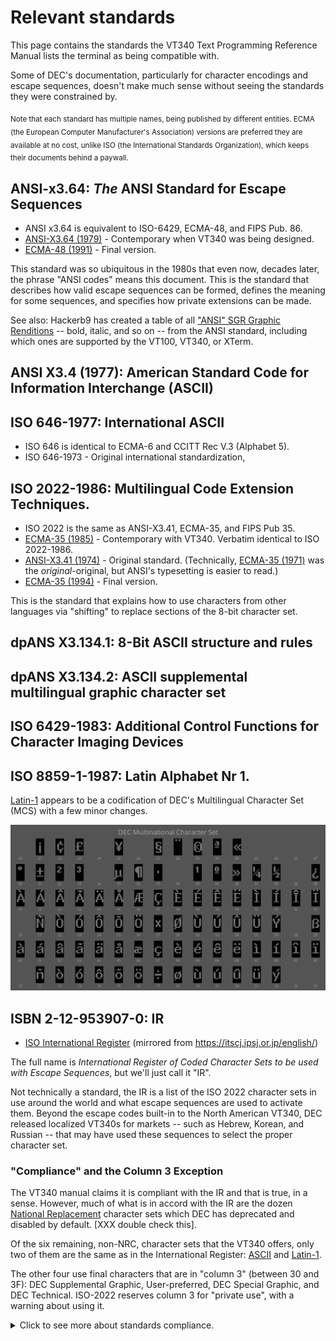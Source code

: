 # Relevant standards

This page contains the standards the VT340 Text Programming Reference
Manual lists the terminal as being compatible with.

Some of DEC's documentation, particularly for character encodings and
escape sequences, doesn't make much sense without seeing the standards
they were constrained by. 

<sub>Note that each standard has multiple names, being published by
different entities. ECMA (the European Computer Manufacturer's
Association) versions are preferred they are available at no cost,
unlike ISO (the International Standards Organization), which keeps
their documents behind a paywall.</sub>

## ANSI-x3.64: _The_ ANSI Standard for Escape Sequences

* ANSI x3.64 is equivalent to ISO-6429, ECMA-48, and FIPS Pub. 86.
* [ANSI-X3.64 (1979)](ANSI-X3.64-1979.pdf) - Contemporary when VT340
  was being designed.
* [ECMA-48 (1991)](ECMA-48_1991.pdf) - Final version.

This standard was so ubiquitous in the 1980s that even now, decades
later, the phrase "ANSI codes" means this document. This is the
standard that describes how valid escape sequences can be formed,
defines the meaning for some sequences, and specifies how private
extensions can be made.

See also: Hackerb9 has created a table of all ["ANSI" SGR Graphic
Renditions](graphicrenditions.md) -- bold, italic, and so on -- from
the ANSI standard, including which ones are supported by the VT100,
VT340, or XTerm.

## ANSI X3.4 (1977): American Standard Code for Information Interchange (ASCII)



## ISO 646-1977: International ASCII

* ISO 646 is identical to ECMA-6 and CCITT Rec V.3 (Alphabet 5).
* ISO 646-1973 - Original international standardization,

## ISO 2022-1986: Multilingual Code Extension Techniques.

* ISO 2022 is the same as ANSI-X3.41, ECMA-35, and FIPS Pub 35.
* [ECMA-35 (1985)](ECMA-35_1985.pdf) - Contemporary with VT340. 
  Verbatim identical to ISO 2022-1986.
* [ANSI-X3.41 (1974)](ANSI-X3.41-1974.pdf) - Original standard.
  (Technically, [ECMA-35 (1971)](ECMA-35_1971.pdf) was the
  _original_-original, but ANSI's typesetting is easier to read.)
* [ECMA-35 (1994)](ECMA-35_1994.pdf) - Final version.

This is the standard that explains how to use characters from other
languages via "shifting" to replace sections of the 8-bit character
set.

## dpANS X3.134.1: 8-Bit ASCII structure and rules

## dpANS X3.134.2: ASCII supplemental multilingual graphic character set

## ISO 6429-1983: Additional Control Functions for Character Imaging Devices

## ISO 8859-1-1987: Latin Alphabet Nr 1.

[Latin-1](IR100-Latin-1.pdf) appears to be a codification of DEC's
Multilingual Character Set (MCS) with a few minor changes.

![The difference between DEC MCS and ISO Latin 1 on a VT340](../../charset/uplineload/mcs-lat1.gif)


## ISBN 2-12-953907-0: IR

* [ISO International Register](ISO_IR_Character_Set_Registry_2004.pdf) (mirrored from https://itscj.ipsj.or.jp/english/)

The full name is _International Register of Coded Character Sets to be
used with Escape Sequences_, but we'll just call it "IR". 

Not technically a standard, the IR is a list of the ISO 2022 character
sets in use around the world and what escape sequences are used to
activate them. Beyond the escape codes built-in to the North American
VT340, DEC released localized VT340s for markets -- such as Hebrew,
Korean, and Russian -- that may have used these sequences to select
the proper character set.

### "Compliance" and the Column 3 Exception

The VT340 manual claims it is compliant with the IR and that is true,
in a sense. However, much of what is in accord with the IR are the
dozen [National Replacement](../../charset/nrc.md) character sets
which DEC has deprecated and disabled by default. [XXX double check
this].

Of the six remaining, non-NRC, character sets that the VT340 offers,
only two of them are the same as in the International Register:
[ASCII](IR006-ASCII.pdf) and [Latin-1](IR100-Latin-1.pdf).

The other four use final characters that are in "column 3" (between 30
and 3F): DEC Supplemental Graphic, User-preferred, DEC Special
Graphic, and DEC Technical. ISO-2022 reserves column 3 for "private
use", with a warning about using it.

<details><summary>Click to see more about standards compliance.</summary>

#### What ISO 2022 Says

<blockquote>
The use of escape sequences is specified in this Standard. However,
escape sequence with Final characters from column 3 are reserved for
private use subject to the categorization outlined below. Escape
sequences for private use are not subject to registration under ISO
2375.

NOTE: _The implementors of any private escape sequence described as
such in this Standard are alerted to the fact that other implementors
may give different meanings to the same escape sequence or may use
different escape sequences to mean the same thing. Furthermore, such
meanings may subsequently be assigned to registered escape sequences.
Interchanging parties are warned that the use of such private escape
sequences may reduce their capability to interchange data subsequently._
</blockquote>

#### Could DEC have used standard character sets?

On the surface, it looks like some of DEC's standards-_compliant_
non-standard character sets could have been replaced with ones that
are actually in the International Registry. However, they had features
that were not in any of the standards.

DEC Technical, for example, is very similar to the IR's [Technical
Set](IR143-Technical-Set.pdf), released in 1988.

<img src="dectech-table.png" align="left" style="width:55%;"/>
<img src="ir143-table.png" align="right" style="width:35%;"/>
<br clear="all"/>

IR143 is missing the extra large mathematical symbols, such as the
multipart summation sign that is in DEC Technical:

<sub>
<img src="../../charset/img/tcs-31.png"><img src="../../charset/img/tcs-23.png"><img src="../../charset/img/tcs-35.png"><br/>
<img src="../../charset/img/blank0.png"><img src="../../charset/img/tcs-37.png"><img src="../../charset/img/blank0.png">
  <i>The whole is greater than the summation of its parts.</i><br/>
<img src="../../charset/img/tcs-32.png"><img src="../../charset/img/tcs-23.png"><img src="../../charset/img/tcs-36.png"><br/>
</sub>
<br clear="all"/>

In fact, none of the standards in the IR appear to contain components
designed for composing into larger characters. It is a mysterious
lack. Even if DEC did not want to standardize their Technical
Character Set, wouldn't some other organization do so? 

If there was an unspoken rule, it was not that glyphs may only connect
one dimensionally. There is a character set ([IR155,
1990](IR155-BoxDrawing.pdf)) just for box drawing characters to make
2-D diagrams. (The first glyphs which are clearly made to connect
vertically are the line drawing characters in
[IR058](IR058-Chinese.pdf), from 1982. They were included wholesale in
a package of 7445 characters from another standard, GB 2312-80.)

</details>
